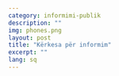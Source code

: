 ```yaml
---
category: informimi-publik
description: ""
img: phones.png
layout: post
title: "Kërkesa për informim"
excerpt: ""
lang: sq
---
```

